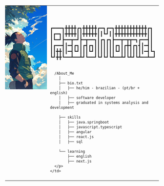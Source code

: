 <table style="width: 100%; border-collapse: collapse;">
  <tr>
    <td style="width: 50%; vertical-align: top; padding: 0;">
      <img src="./shikamaru.jpeg" alt="Zenitsu" style="width: 100%; display: block; border: none;"/>
    </td>
    <td style="width: 50%; vertical-align: top; padding: 10px;">
      <p style="font-family: monospace; font-size: 16px;">
        <br><br>
        ┏━━━┓╋╋╋╋┏┓╋╋╋╋╋┏━┓┏━┓╋╋╋╋╋╋╋╋╋╋╋┏┓<br>
        ┃┏━┓┃╋╋╋╋┃┃╋╋╋╋╋┃┃┗┛┃┃╋╋╋╋╋╋╋╋╋╋╋┃┃<br>
        ┃┗━┛┣━━┳━┛┣━┳━━┓┃┏┓┏┓┣━━┳━┳┳━┓┏━━┫┃<br>
        ┃┏━━┫┃━┫┏┓┃┏┫┏┓┃┃┃┃┃┃┃┏┓┃┏╋┫┏┓┫┃━┫┃<br>
        ┃┃╋╋┃┃━┫┗┛┃┃┃┗┛┃┃┃┃┃┃┃┗┛┃┃┃┃┃┃┃┃━┫┗┓<br>
        ┗┛╋╋┗━━┻━━┻┛┗━━┛┗┛┗┛┗┻━━┻┛┗┻┛┗┻━━┻━┛<br><br>
        
      /About_Me
        │
        ├── bio.txt
        │   ├── he/him - brazilian - (pt/br + english)
        │   ├── software developer
        │   ├── graduated in systems analysis and development
        
        ├── skills
        │   ├── java.springboot
        │   ├── javascript.typescript
        │   ├── angular
        │   ├── react.js
        │   ├── sql
        
        └── learning
            ├── english
            ├── next.js
      </p>
    </td>
  </tr>
</table>
